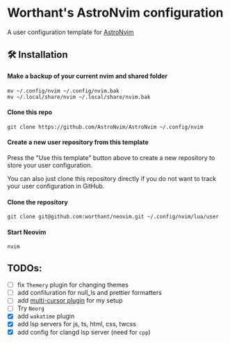 # Worthant's AstroNvim configuration

A user configuration template for [AstroNvim](https://github.com/AstroNvim/AstroNvim)

## 🛠️ Installation

#### Make a backup of your current nvim and shared folder

```shell
mv ~/.config/nvim ~/.config/nvim.bak
mv ~/.local/share/nvim ~/.local/share/nvim.bak
```

#### Clone this repo

```shell
git clone https://github.com/AstroNvim/AstroNvim ~/.config/nvim
```

#### Create a new user repository from this template

Press the "Use this template" button above to create a new repository to store your user configuration.

You can also just clone this repository directly if you do not want to track your user configuration in GitHub.

#### Clone the repository

```shell
git clone git@github.com:worthant/neovim.git ~/.config/nvim/lua/user
```

#### Start Neovim

```shell
nvim
```

## TODOs:

- [ ] fix `Themery` plugin for changing themes
- [ ] add confiluration for null_ls and prettier formatters
- [ ] add [multi-cursor plugin](https://github.com/mg979/vim-visual-multi) for my setup
- [ ] Try `Neorg`
- [x] add `wakatime` plugin
- [x] add lsp servers for js, ts, html, css, twcss
- [x] add config for clangd lsp server (need for `cpp`)
